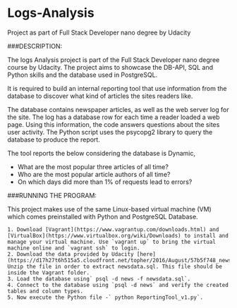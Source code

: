 # Logs-Analysis
Project as part of Full Stack Developer nano degree by Udacity

###DESCRIPTION:

The logs Analysis project is part of the Full Stack Developer nano degree course by Udacity. The project aims to showcase the DB-API, SQL and Python skills and the database used in PostgreSQL.

It is required to build an internal reporting tool that use information from the database to discover what kind of articles the sites readers like.

The database contains newspaper articles, as well as the web server log for the site. The log has a database row for each time a reader loaded a web page. Using this information, the code answers questions about the sites user activity. The Python script uses the psycopg2 library to query the database to produce the report.

The tool reports the below considering the database is Dynamic, 
- What are the most popular three articles of all time?
- Who are the most popular article authors of all time?
- On which days did more than 1% of requests lead to errors?

###RUNNING THE PROGRAM:

This project makes use of the same Linux-based virtual machine (VM) which comes preinstalled with Python and PostgreSQL Database.

	1. Download [Vagrant](https://www.vagrantup.com/downloads.html) and [VirtualBox](https://www.virtualbox.org/wiki/Downloads) to install and manage your virtual machine. Use `vagrant up` to bring the virtual machine online and `vagrant ssh` to login.
	2. Download the data provided by Udacity [here](https://d17h27t6h515a5.cloudfront.net/topher/2016/August/57b5f748_newsdata/newsdata.zip). Unzip the file in order to extract newsdata.sql. This file should be inside the Vagrant folder.
	3. Load the database using` psql -d news -f newsdata.sql`.
	4. Connect to the database using `psql -d news` and verify the created tables and column types.
	5. Now execute the Python file -` python ReportingTool_v1.py`.

